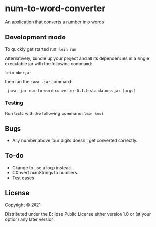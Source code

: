 # num-to-word-converter

An application that converts a number into words

## Development mode
To quickly get started run:
`lein run`

Alternatively, bundle up your project and all its dependencies in a single executable jar  with the following command:

`lein uberjar`

then run the `java -jar` command:
```
 java -jar num-to-word-converter-0.1.0-standalone.jar [args]
```

### Testing 
Run tests with the following command:
`lein test`

## Bugs
- Any number above four digits doesn't get converted correctly.

## To-do
- Change to use a loop instead.
- COnvert numStrings to numbers.
- Test cases

## License
Copyright © 2021

Distributed under the Eclipse Public License either version 1.0 or (at
your option) any later version.
